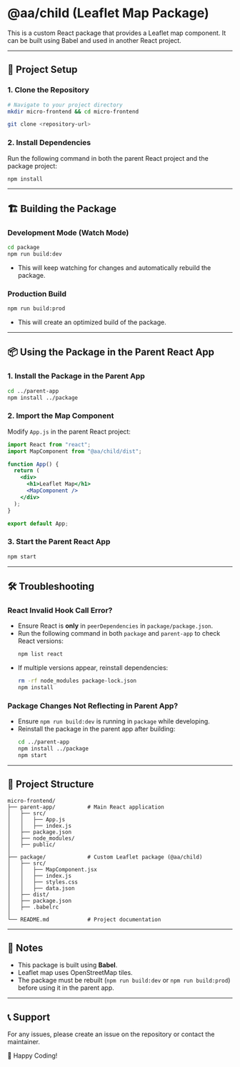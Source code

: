 # @aa/child (Leaflet Map Package)

This is a custom React package that provides a Leaflet map component. It can be built using Babel and used in another React project.

---

## 🚀 **Project Setup**

### **1. Clone the Repository**

```sh
# Navigate to your project directory
mkdir micro-frontend && cd micro-frontend

git clone <repository-url>
```

### **2. Install Dependencies**

Run the following command in both the parent React project and the package project:

```sh
npm install
```

---

## 🏗 **Building the Package**

### **Development Mode (Watch Mode)**

```sh
cd package
npm run build:dev
```

- This will keep watching for changes and automatically rebuild the package.

### **Production Build**

```sh
npm run build:prod
```

- This will create an optimized build of the package.

---

## 📦 **Using the Package in the Parent React App**

### **1. Install the Package in the Parent App**

```sh
cd ../parent-app
npm install ../package
```

### **2. Import the Map Component**

Modify `App.js` in the parent React project:

```jsx
import React from "react";
import MapComponent from "@aa/child/dist";

function App() {
  return (
    <div>
      <h1>Leaflet Map</h1>
      <MapComponent />
    </div>
  );
}

export default App;
```

### **3. Start the Parent React App**

```sh
npm start
```

---

## 🛠 **Troubleshooting**

### **React Invalid Hook Call Error?**

- Ensure React is **only** in `peerDependencies` in `package/package.json`.
- Run the following command in both `package` and `parent-app` to check React versions:
  ```sh
  npm list react
  ```
- If multiple versions appear, reinstall dependencies:
  ```sh
  rm -rf node_modules package-lock.json
  npm install
  ```

### **Package Changes Not Reflecting in Parent App?**

- Ensure `npm run build:dev` is running in `package` while developing.
- Reinstall the package in the parent app after building:
  ```sh
  cd ../parent-app
  npm install ../package
  npm start
  ```

---

## 📜 **Project Structure**

```
micro-frontend/
├── parent-app/          # Main React application
│   ├── src/
│   │   ├── App.js
│   │   ├── index.js
│   ├── package.json
│   ├── node_modules/
│   ├── public/
│
├── package/             # Custom Leaflet package (@aa/child)
│   ├── src/
│   │   ├── MapComponent.jsx
│   │   ├── index.js
│   │   ├── styles.css
│   │   ├── data.json
│   ├── dist/
│   ├── package.json
│   ├── .babelrc
│
└── README.md            # Project documentation
```

---

## 📌 **Notes**

- This package is built using **Babel**.
- Leaflet map uses OpenStreetMap tiles.
- The package must be rebuilt (`npm run build:dev` or `npm run build:prod`) before using it in the parent app.

---

## 📞 **Support**

For any issues, please create an issue on the repository or contact the maintainer.

🚀 Happy Coding!
